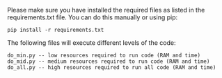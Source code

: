 Please make sure you have installed the required files as listed in the requirements.txt file. You can do this manually or using pip: 

    pip install -r requirements.txt

The following files will execute different levels of the code: 

    do_min.py -- low resources required to run code (RAM and time) 
    do_mid.py -- medium resources required to run code (RAM and time) 
    do_all.py -- high resources required to run all code (RAM and time) 

